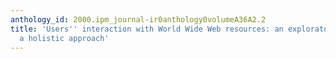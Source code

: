 ```yaml
---
anthology_id: 2000.ipm_journal-ir0anthology0volumeA36A2.2
title: 'Users'' interaction with World Wide Web resources: an exploratory study using
  a holistic approach'
---
```

